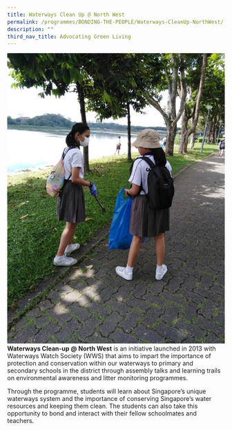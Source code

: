 ```yaml
---
title: Waterways Clean Up @ North West
permalink: /programmes/BONDING-THE-PEOPLE/Waterways-CleanUp-NorthWest/
description: ""
third_nav_title: Advocating Green Living
---
```

![](/images/Programmes/Green%20Living/Waterways%20Clean%20Up.jpg)**Waterways Clean-up @ North West** is an initiative launched in 2013 with Waterways Watch Society (WWS) that aims to impart the importance of protection and conservation within our waterways to primary and secondary schools in the district through assembly talks and learning trails on environmental awareness and litter monitoring programmes. 

Through the programme, students will learn about Singapore’s unique waterways system and the importance of conserving Singapore’s water resources and keeping them clean. The students can also take this opportunity to bond and interact with their fellow schoolmates and teachers.
